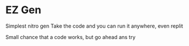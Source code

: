 # EZ Gen
Simplest nitro gen
Take the code and you can run it anywhere, even replit

Small chance that a code works, but go ahead ans try

